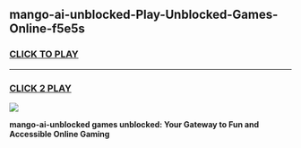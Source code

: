 
## mango-ai-unblocked-Play-Unblocked-Games-Online-f5e5s
<h3>
<a href="https://premium76.site?title=mango-ai-unblocked&ref=25A">CLICK TO PLAY</a></h3>
<hr>

<h3>
<a href="https://premium76.site?title=mango-ai-unblocked&ref=25A">CLICK 2 PLAY</a>
  
</h3>

<a href="https://premium76.site?title=mango-ai-unblocked&ref=25A"><img src="https://clearcache.store/games.png"></a>


**mango-ai-unblocked games unblocked: Your Gateway to Fun and Accessible Online Gaming**
